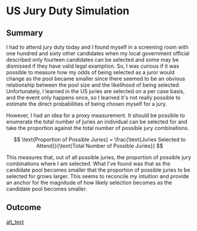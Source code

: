 # US Jury Duty Simulation

## Summary
  I had to attend jury duty today and I found myself in a screening room with one hundred and sixty other candidates when my local government official described only fourteen candidates can be selected and some may be dismissed if they have valid legal examption. So, I was curious if it was possible to measure how my odds of being selected as a juror would change as the pool became smaller since there seemed to be an obvious relationship between the pool size and the likelihood of being selected. Unfortunately, I learned in the US juries are selected on a per case basis, and the event only happens once, so I learned it's not really possible to estimate the direct probabilities of being chosen myself for a jury.

  However, I had an idea for a proxy measurement. It should be possible to enumerate the total number of juries an individual can be selected for and take the proportion against the total number of possible jury combinations.

$$
\text{Proportion of Possible Juries} = \frac{\text{Juries Selected to Attend}}{\text{Total Number of Possible Juries}}
$$

  This measures that, out of all possible juries, the proportion of possible jury combinations where I am selected. What I've found was that as the candidate pool becomes smaller that the proportion of possible juries to be selected for grows larger. This seems to reconcile my intuition and provide an anchor for the magnitude of how likely selection becomes as the candidate pool becomes smaller.

## Outcome
[alt_text](https://github.com/amason445/jury_duty_problem/blob/main/output.png)
